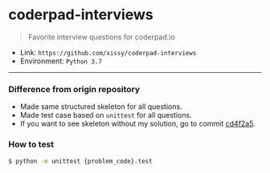 # coderpad-interviews
> Favorite interview questions for coderpad.io

- Link: `https://github.com/xissy/coderpad-interviews`
- Environment: `Python 3.7`

-----

### Difference from origin repository

- Made same structured skeleton for all questions.
- Made test case based on `unittest` for all questions.
- If you want to see skeleton without my solution, go to commit [cd4f2a5](https://github.com/kde713/code-challenge/tree/cd4f2a5a68e2add4927a05247889f948f31824f6/xissy-coderpad-interviews).

### How to test

```bash
$ python -m unittest {problem_code}.test
```